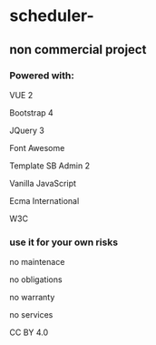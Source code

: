# scheduler-
## non commercial project

### Powered with:

VUE 2

Bootstrap 4

JQuery 3

Font Awesome

Template SB Admin 2

Vanilla JavaScript

Ecma International

W3C


### use it for your own risks

no maintenace

no obligations

no warranty

no services

CC BY 4.0
